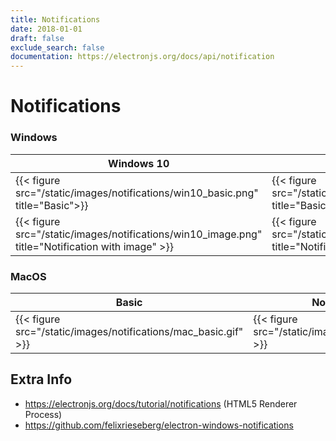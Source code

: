 ```yaml
---
title: Notifications
date: 2018-01-01
draft: false
exclude_search: false
documentation: https://electronjs.org/docs/api/notification
---
```


# Notifications

### Windows

Windows 10    | Windows 7
--------|------
{{< figure src="/static/images/notifications/win10_basic.png" title="Basic">}} | {{< figure src="/static/images/notifications/win7_basic.png" title="Basic" >}}
{{< figure src="/static/images/notifications/win10_image.png" title="Notification with image" >}} | {{< figure src="/static/images/notifications/win7_image.png" title="Notification with image" >}}

### MacOS

Basic    | Notification with image
--------|------
{{< figure src="/static/images/notifications/mac_basic.gif" >}}  | {{< figure src="/static/images/notifications/mac_image.gif" >}}

## Extra Info

* https://electronjs.org/docs/tutorial/notifications (HTML5 Renderer Process)
* https://github.com/felixrieseberg/electron-windows-notifications